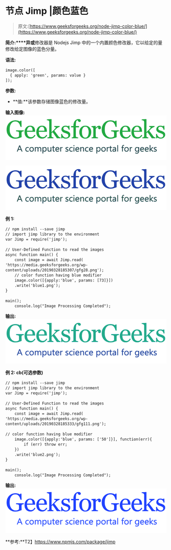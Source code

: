 # 节点 Jimp |颜色蓝色

> 原文:[https://www.geeksforgeeks.org/node-jimp-color-blue/](https://www.geeksforgeeks.org/node-jimp-color-blue/)

**简介:****异或**修改器是 Nodejs Jimp 中的一个内置颜色修改器，它以给定的量修改给定图像的蓝色分量。

**语法:**

```
image.color([
  { apply: 'green', params: value }
]);

```

**参数:**

*   **值:**该参数存储图像蓝色的修改量。

**输入图像:**
![](img/11d75a22300d1eaf21322ef1a88a13d0.png)

![](img/290a52d70280cfd5211f5083f062f10e.png)

**例 1:**

```
// npm install --save jimp
// import jimp library to the environment
var Jimp = require('jimp');

// User-Defined Function to read the images
async function main() {
    const image = await Jimp.read(
'https://media.geeksforgeeks.org/wp-content/uploads/20190328185307/gfg28.png');
    // color function having blue modifier
    image.color([{apply:'blue', params: [73]}])
    .write('blue1.png');
} 

main();
    console.log("Image Processing Completed");
```

**输出:**
![](img/c807fba09227a176bc64a5f9686d2032.png)

**例 2: cb(可选参数)**

```
// npm install --save jimp
// import jimp library to the environment
var Jimp = require('jimp');

// User-Defined Function to read the images
async function main() {
    const image = await Jimp.read(
'https://media.geeksforgeeks.org/wp-content/uploads/20190328185333/gfg111.png');

// color function having blue modifier
    image.color([{apply:'blue', params: ['50']}], function(err){
        if (err) throw err;
    })
    .write('blue2.png');
}

main();
    console.log("Image Processing Completed");
```

**输出:**
![](img/feaaf956341fa03a72c8c235aad7b129.png)

**参考:**T2】https://www.npmjs.com/package/jimp